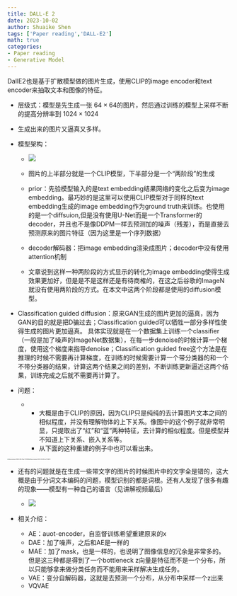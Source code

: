 ```yaml
---
title: DALL-E 2
date: 2023-10-02
author: Shuaike Shen
tags: ['Paper reading','DALL-E2']
math: true
categories: 
- Paper reading
- Generative Model
---
```


DallE2也是基于扩散模型做的图片生成，使用CLIP的image encoder和text encoder来抽取文本和图像的特征。

- 层级式：模型是先生成一张 $64\times 64$的图片，然后通过训练的模型上采样不断的提高分辨率到 $1024\times 1024$

- 生成出来的图片又逼真又多样。

- 模型架构：

  - <img src="/sreenshortcut/Screenshot 2023-08-21 at 16.55.46.png">

  -  图片的上半部分就是一个CLIP模型，下半部分是一个“两阶段”的生成

  - prior：先验模型输入的是text embedding结果网络的变化之后变为image embedding。最巧妙的是这里可以使用CLIP模型对于同样的text embedding生成的image embedding作为ground truth来训练。也使用的是一个diffsuion,但是没有使用U-Net而是一个Transformer的decoder，并且也不是像DDPM一样去预测加的噪声（残差），而是直接去预测原来的图片特征（因为这里是一个序列数据）
  - decoder解码器：把image embedding渲染成图片；decoder中没有使用attention机制
  - 文章说到这样一种两阶段的方式显示的转化为image embedding使得生成效果更加好，但是是不是这样还是有待商榷的，在这之后谷歌的ImageN就没有使用两阶段的方式。在本文中这两个阶段都是使用的diffusion模型。

- Classification guided diffusion：原来GAN生成的图片更加的逼真，因为GAN的目的就是把D骗过去；Classification guided可以牺牲一部分多样性使得生成的图片更加逼真。 具体实现就是在一个数据集上训练一个classifier（一般是加了噪声的ImageNet数据集），在每一步denoise的时候计算一个梯度，使用这个梯度来指导denoise；Classification guided free这个方法是在推理的时候不需要再计算梯度，在训练的时候需要计算一个带分类器的和一个不带分类器的结果，计算这两个结果之间的差别，不断训练更新逼近这两个结果，训练完成之后就不需要再计算了。

- 问题：

  - - 大概是由于CLIP的原因，因为CLIP只是纯纯的去计算图片文本之间的相似程度，并没有理解物体的上下关系。像图中的这个例子就非常明显，只提取出了“红”和“蓝”两种特征，去计算的相似程度。但是模型并不知道上下关系、嵌入关系等。
    - 从下面的这种重建的例子中也可以看出来。
<div style="display: flex; flex-direction: row;">
  <img src="/sreenshortcut/Screenshot 2023-08-21 at 17.29.16.png" alt="Screenshot 2023-08-21 at 17.29.16" style="zoom:20%;" />
  <img src="/sreenshortcut/Screenshot 2023-08-21 at 17.26.15.png" alt="Screenshot 2023-08-21 at 17.26.15" style="zoom:20%;" />
</div>

  - 还有的问题就是在生成一些带文字的图片的时候图片中的文字全是错的，这大概是由于分词文本编码的问题，模型识别的都是词根。还有人发现了很多有趣的现象——模型有一种自己的语言（见讲解视频最后）

    - <img src="/sreenshortcut/Screenshot 2023-08-21 at 17.30.00.png">
- 相关介绍：

  - AE：auot-encoder，自监督训练希望重建原来的x
  - DAE：加了噪声，之后和AE是一样的
  - MAE：加了mask，也是一样的，也说明了图像信息的冗余是非常多的。但是这三种都是得到了一个bottleneck z向量是特征而不是一个分布，所以只能够拿来做分类任务而不能用来采样解决生成任务。
  - VAE：变分自解码器，这就是去预测一个分布，从分布中采样一个z出来
  - VQVAE